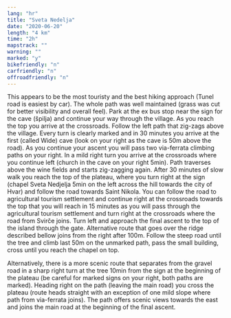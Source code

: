 ```yaml
---
lang: "hr"
title: "Sveta Nedelja"
date: "2020-06-20"
length: "4 km"
time: "2h"
mapstrack: ""
warning: ""
marked: "y"
bikefriendly: "n"
carfriendly: "n"
offroadfriendly: "n"
---
```


This appears to be the most touristy and the best hiking approach (Tunel road is easiest by car). The whole path was well maintained (grass was cut for better visibility and overall feel). Park at the ex bus stop near the sign for the cave (špilja) and continue your way through the village. As you reach the top you arrive at the crossroads. Follow the left path that zig-zags above the village. Every turn is clearly marked and in 30 minutes you arrive at the first (called Wide) cave (look on your right as the cave is 50m above the road). As you continue your ascent you will pass two via-ferrata climbing paths on your right. In a mild right turn you arrive at the crossroads where you continue left (church in the cave on your right 5min). Path traverses above the wine fields and starts zig-zagging again. After 30 minutes of slow walk you reach the top of the plateau, where you turn right at the sign (chapel Sveta Nedjelja 5min on the left across the hill towards the city of Hvar) and follow the road towards Saint Nikola. You can follow the road to agricultural tourism settlement and continue right at the crossroads towards the top that you will reach in 15 minutes as you will pass through the agricultural tourism settlement and turn right at the crossroads where the road from Svirče joins. Turn left and approach the final ascent to the top of the island through the gate. Alternative route that goes over the ridge described bellow joins from the right after 100m. Follow the steep road until the tree and climb last 50m on the unmarked path, pass the small building, cross until you reach the chapel on top.

Alternatively, there is a more scenic route that separates from the gravel road in a sharp right turn at the tree 10min from the sign at the beginning of the plateau (be careful for marked signs on your right, both paths are marked). Heading right on the path (leaving the main road) you cross the plateau (route heads straight with an exception of one mild slope where path from via-ferrata joins). The path offers scenic views towards the east and joins the main road at the beginning of the final ascent. 
